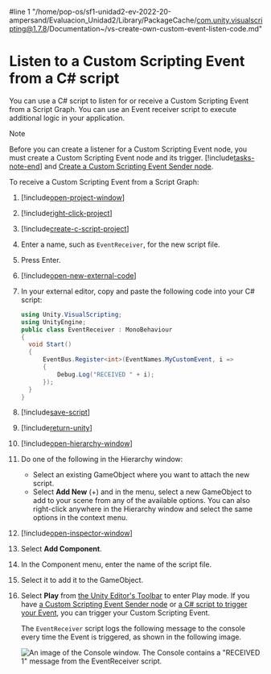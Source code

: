#line 1 "/home/pop-os/sf1-unidad2-ev-2022-20-ampersand/Evaluacion_Unidad2/Library/PackageCache/com.unity.visualscripting@1.7.8/Documentation~/vs-create-own-custom-event-listen-code.md"
# Listen to a Custom Scripting Event from a C# script

You can use a C# script to listen for or receive a Custom Scripting Event from a Script Graph. You can use an Event receiver script to execute additional logic in your application. 

> [!NOTE]
> Before you can create a listener for a Custom Scripting Event node, you must create a Custom Scripting Event node and its trigger. [!include[tasks-note-end](./snippets/custom-events/vs-tasks-note-end.md)] and [Create a Custom Scripting Event Sender node](vs-create-own-custom-event-send-node.md).


To receive a Custom Scripting Event from a Script Graph: 

1. [!include[open-project-window](./snippets/vs-open-project-window.md)]
 
1. [!include[right-click-project](./snippets/custom-events/vs-right-click-project.md)]

1. [!include[create-c-script-project](./snippets/vs-create-c-script-project.md)]

1. Enter a name, such as `EventReceiver`, for the new script file.

1. Press Enter. 

1. [!include[open-new-external-code](./snippets/vs-open-new-external-code.md)] 

1. In your external editor, copy and paste the following code into your C# script: 

    ```csharp
    using Unity.VisualScripting;
   using UnityEngine;
   public class EventReceiver : MonoBehaviour
   {
      void Start()
      {
          EventBus.Register<int>(EventNames.MyCustomEvent, i =>
          {
              Debug.Log("RECEIVED " + i);
          });
      }
   }
    ```
1. [!include[save-script](./snippets/vs-save-script.md)] 

1. [!include[return-unity](./snippets/vs-return-unity.md)]

1. [!include[open-hierarchy-window](./snippets/vs-open-hierarchy-window.md)]

1. Do one of the following in the Hierarchy window:
    - Select an existing GameObject where you want to attach the new script.
    - Select **Add New** (+) and in the menu, select a new GameObject to add to your scene from any of the available options. You can also right-click anywhere in the Hierarchy window and select the same options in the context menu.

1. [!include[open-inspector-window](./snippets/vs-open-inspector-window.md)]

1. Select **Add Component**.

1. In the Component menu, enter the name of the script file. 

1. Select it to add it to the GameObject.

1. Select **Play** from [the Unity Editor's Toolbar](https://docs.unity3d.com/Manual/Toolbar.html) to enter Play mode. If you have [a Custom Scripting Event Sender node](vs-create-own-custom-event-send-node.md) or [a C# script to trigger your Event](vs-create-own-custom-event-node-trigger-code.md), you can trigger your Custom Scripting Event.

   The `EventReceiver` script logs the following message to the console every time the Event is triggered, as shown in the following image. 

   ![An image of the Console window. The Console contains a "RECEIVED 1" message from the EventReceiver script.](images/vs-custom-event-receiver-debug-log.png)
 




